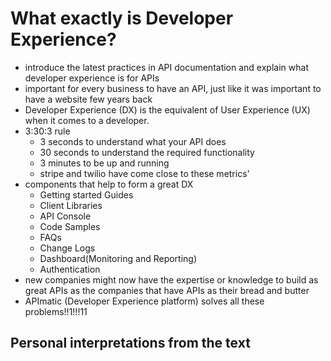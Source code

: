 # What exactly is Developer Experience?

- introduce the latest practices in API documentation and explain what developer experience is for APIs
- important for every business to have an API, just like it was important to have a website few years back
- Developer Experience (DX) is the equivalent of User Experience (UX) when it comes to a developer.
- 3:30:3 rule
  - 3 seconds to understand what your API does
  - 30 seconds to understand the required functionality
  - 3 minutes to be up and running
  - stripe and twilio have come close to these metrics'
- components that help to form a great DX
  - Getting started Guides
  - Client Libraries
  - API Console
  - Code Samples
  - FAQs
  - Change Logs
  - Dashboard(Monitoring and Reporting)
  - Authentication
- new companies might now have the expertise or knowledge to build as great APIs as the companies that have APIs as their bread and butter
- APImatic (Developer Experience platform) solves all these problems!!1!!!11

## Personal interpretations from the text
